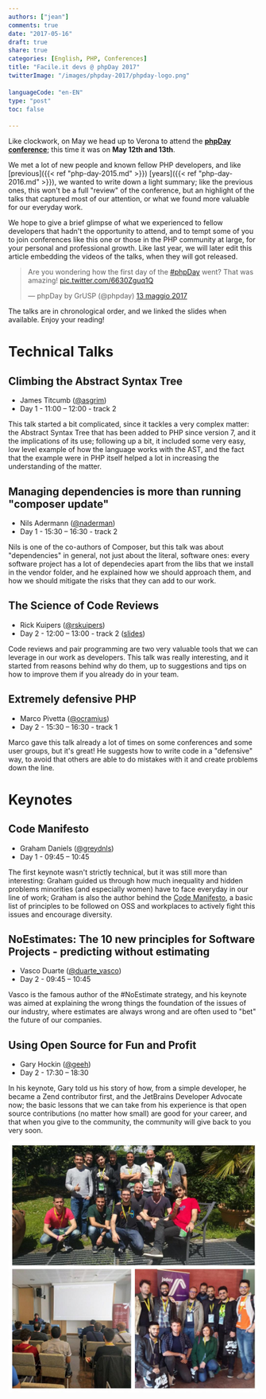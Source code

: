 ```yaml
---
authors: ["jean"]
comments: true
date: "2017-05-16"
draft: true
share: true
categories: [English, PHP, Conferences]
title: "Facile.it devs @ phpDay 2017"
twitterImage: "/images/phpday-2017/phpday-logo.png"

languageCode: "en-EN"
type: "post"
toc: false

---
```

Like clockwork, on May we head up to Verona to attend the **[phpDay conference](https://2017.phpday.it/)**; this time it was on **May 12th and 13th**. 

We met a lot of new people and known fellow PHP developers, and like [previous]({{< ref "php-day-2015.md" >}}) [years]({{< ref "php-day-2016.md" >}}), we wanted to write down a light summary; like the previous ones, this won't be a full "review" of the conference, but an highlight of the talks that captured most of our attention, or what we found more valuable for our everyday work.

We hope to give a brief glimpse of what we experienced to fellow developers that hadn't the opportunity to attend, and to tempt some of you to join conferences like this one or those in the PHP community at large, for your personal and professional growth. Like last year, we will later edit this article embedding the videos of the talks, when they will got released. 

<blockquote class="twitter-tweet" data-lang="it"><p lang="en" dir="ltr">Are you wondering how the first day of the <a href="https://twitter.com/hashtag/phpDay?src=hash">#phpDay</a> went? That was amazing! <a href="https://t.co/6630Zguq1Q">pic.twitter.com/6630Zguq1Q</a></p>&mdash; phpDay by GrUSP (@phpday) <a href="https://twitter.com/phpday/status/863314622656458753">13 maggio 2017</a></blockquote>
<script async src="//platform.twitter.com/widgets.js" charset="utf-8"></script>

The talks are in chronological order, and we linked the slides when available. Enjoy your reading!

# Technical Talks
## Climbing the Abstract Syntax Tree
 * James Titcumb ([@asgrim](https://twitter.com/asgrim))
 * Day 1 - 11:00 – 12:00 - track 2
 
This talk started a bit complicated, since it tackles a very complex matter: the Abstract Syntax Tree that has been added to PHP since version 7, and it the implications of its use; following up a bit, it included some very easy, low level example of how the language works with the AST, and the fact that the example were in PHP itself helped a lot in increasing the understanding of the matter. 

## Managing dependencies is more than running "composer update"
 * Nils Adermann ([@naderman](https://twitter.com/naderman))
 * Day 1 - 15:30 – 16:30 - track 2

Nils is one of the co-authors of Composer, but this talk was about "dependencies" in general, not just about the literal, software ones: every software project has a lot of dependecies apart from the libs that we install in the vendor folder, and he explained how we should approach them, and how we should mitigate the risks that they can add to our work.

## The Science of Code Reviews
 * Rick Kuipers ([@rskuipers](https://twitter.com/rskuipers))
 * Day 2 - 12:00 – 13:00 - track 2 ([slides](https://speakerdeck.com/rskuipers/the-science-of-code-reviews))

Code reviews and pair programming are two very valuable tools that we can leverage in our work as developers. This talk was really interesting, and it started from reasons behind why do them, up to suggestions and tips on how to improve them if you already do in your team.

## Extremely defensive PHP
 * Marco Pivetta ([@ocramius](https://twitter.com/ocramius))
 * Day 2 - 15:30 – 16:30 - track 1

Marco gave this talk already a lot of times on some conferences and some user groups, but it's great! He suggests how to write code in a "defensive" way, to avoid that others are able to do mistakes with it and create problems down the line.  

# Keynotes
## Code Manifesto
 * Graham Daniels ([@greydnls](https://twitter.com/greydnls))
 * Day 1 - 09:45 – 10:45

The first keynote wasn't strictly technical, but it was still more than interesting: Graham guided us through how much inequality and hidden problems minorities (and especially women) have to face everyday in our line of work; Graham is also the author behind the [Code Manifesto](https://github.com/greydnls/code-manifesto), a basic list of principles to be followed on OSS and workplaces to actively fight this issues and encourage diversity.

## NoEstimates: The 10 new principles for Software Projects - predicting without estimating
 * Vasco Duarte ([@duarte_vasco](https://twitter.com/duarte_vasco))
 * Day 2 - 09:45 – 10:45

Vasco is the famous author of the #NoEstimate strategy, and his keynote was aimed at explaining the wrong things the foundation of the issues of our industry, where estimates are always wrong and are often used to "bet" the future of our companies.

## Using Open Source for Fun and Profit
 * Gary Hockin ([@geeh](https://twitter.com/geeh))
 * Day 2 - 17:30 – 18:30

In his keynote, Gary told us his story of how, from a simple developer, he became a Zend contributor first, and the JetBrains Developer Advocate now; the basic lessons that we can take from his experience is that open source contributions (no matter how small) are good for your career, and that when you give to the community, the community will give back to you very soon.  

![The Facile.it engineering team at PHPDay 2017](/images/phpday-2017/facile-engineering-team-phpday-2017.jpeg)

